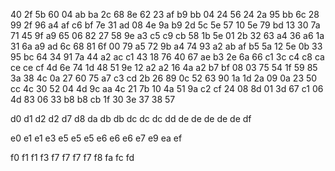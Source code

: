 40
2f  5b
60
04	ab	ba
2c
68  8e
62
23	af	b9  bb
04
24	56
24
2a	95  bb
6c
28  99
2f
96  a4	af	c6	bf
7e
31  ad
08
4e  9a	b9
2d
5c  5e
57
10	5e  79	bd
13
30  7a
71
45  9f	a9
65
06  82
27
58	9e	a3  c5	c9	cb
58
1b	5e
01
2b	32  63
a4
36	a6
1a
31	6a	a9	ad
6c
68  81
6f
00	79	a5
72
9b	a4
74
93	a2  ab	af	b5
5a
12  5e
0b
33	95  bc
64
34  91
7a
44	a2	ac  c1
43
18  76
40
67	ae	b3
2e
6a	66
c1
3c	c4  c8	ca	ce	ce  cf
4d
6e	74
1d
48	51  9e
12
a2	a2
16
4a	a2	b7	bf
08
03  75
54
1f  59	85
3a
38	4c
0a
27	60  75  a7	c3	cd
2b
26  89
0c
52	63  90
1a
1d  2a
09
0a	23	50	cc
4c
30	52
04
4d	9c	aa
4c
21	7b
10
4a	51	9a	c2	cf
24
08  8d
01
3d	67  c1
06
4d	83
06
33	b8	b8	cb
1f
30  3e
37
38	57

d0
d1
d2  d2
d7
d8
da
db	db
dc	dc	dc
dd
de	de  de  de	de
df

e0
e1	e1
e3
e5	e5	e5
e6	e6  e6
e7
e9
ea
ef

f0
f1	f1
f3
f7	f7  f7	f7
f8
fa
fc
fd
